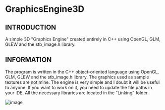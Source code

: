 <h1>GraphicsEngine3D</h1>
<h2>INTRODUCTION</h2>
A simple 3D "Graphics Engine" created entirely in C++ using OpenGL, GLM, GLEW and the stb_image.h library.

<h2>INFORMATION</h2>
The program is written in the C++ object-oriented language using OpenGL, GLM, GLEW and the stb_image.h library.
The graphics used as sample textures are not mine. The engine is very simple and I doubt it will be useful to anyone.
If you want to work on it, you need to update the file paths in your IDE. All the necessary libraries are located in the "Linking" folder.

![image](https://github.com/ripgoku/GraphicsEngine3D/assets/105516796/16371d23-d96e-4250-8268-9dd41f98e594)

